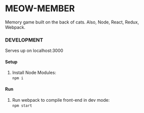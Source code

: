 # MEOW-MEMBER
Memory game built on the back of cats.  Also, Node, React, Redux, Webpack.

### DEVELOPMENT
Serves up on localhost:3000

#### Setup
1. Install Node Modules:  
```npm i```

#### Run 
1. Run webpack to compile front-end in dev mode:  
```npm start```
